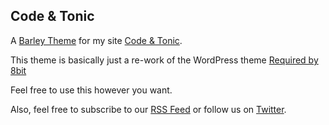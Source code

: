 ## Code & Tonic

A [Barley Theme](http://www.getbarley.com) for my site [Code & Tonic](http://codeandtonic.com).

This theme is basically just a re-work of the WordPress theme [Required by 8bit](http://wordpress.org/themes/required) 

Feel free to use this however you want.

Also, feel free to subscribe to our [RSS Feed](http://codeandtonic.com/rss) or follow us on [Twitter](http://twitter.com/codeandtonic).

